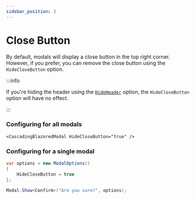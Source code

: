 ```yaml
---
sidebar_position: 3
---
```


# Close Button

By default, modals will display a close button in the top right corner. However, if you prefer, you can remove the close button using the `HideCloseButton` option.

:::info

If you're hiding the header using the [`HideHeader`](./hide-header) option, the `HideCloseButton` option will have no effect.

:::

### Configuring for all modals
```razor
<CascadingBlazoredModal HideCloseButton="true" />
```

### Configuring for a single modal

```csharp
var options = new ModalOptions() 
{ 
    HideCloseButton = true 
};

Modal.Show<Confirm>("Are you sure?", options);
```